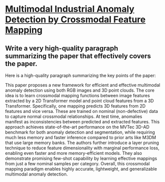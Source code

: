 # [Multimodal Industrial Anomaly Detection by Crossmodal Feature Mapping](https://arxiv.org/abs/2312.04521)

## Write a very high-quality paragraph summarizing the paper that effectively covers the paper.

 Here is a high-quality paragraph summarizing the key points of the paper:

This paper proposes a new framework for efficient and effective multimodal anomaly detection using both RGB images and 3D point clouds. The core idea is to learn crossmodal mapping functions between image features extracted by a 2D Transformer model and point cloud features from a 3D Transformer. Specifically, one mapping predicts 3D features from 2D features and vice versa. These are trained on nominal (non-defective) data to capture normal crossmodal relationships. At test time, anomalies manifest as inconsistencies between predicted and extracted features. This approach achieves state-of-the-art performance on the MVTec 3D-AD benchmark for both anomaly detection and segmentation, while requiring much less memory and faster inference compared to prior arts like M3DM that use large memory banks. The authors further introduce a layer pruning technique to reduce feature dimensionality with marginal performance loss, enabling even faster and more memory-efficient models. They also demonstrate promising few-shot capability by learning effective mappings from just a few nominal samples per category. Overall, this crossmodal mapping paradigm enables highly accurate, lightweight, and generalizable multimodal anomaly detection.
